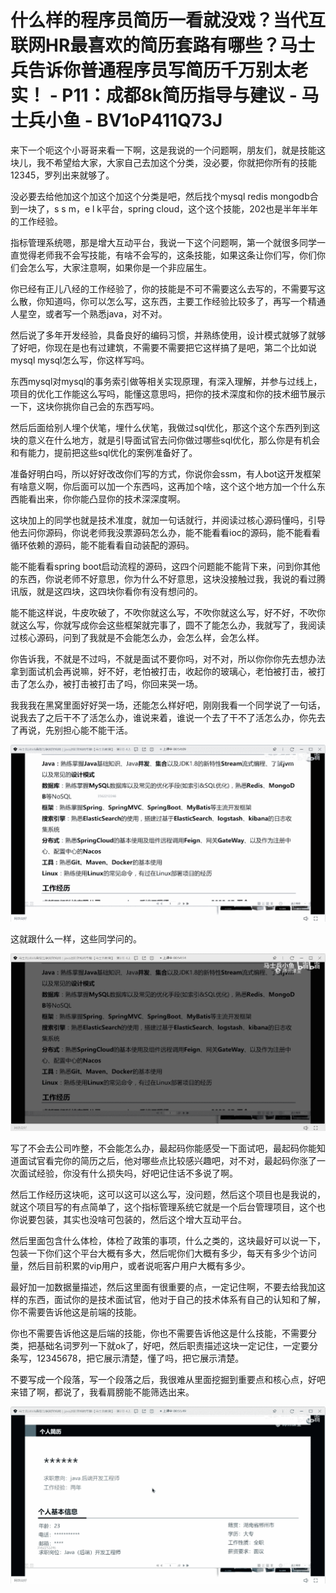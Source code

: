 # 什么样的程序员简历一看就没戏？当代互联网HR最喜欢的简历套路有哪些？马士兵告诉你普通程序员写简历千万别太老实！ - P11：成都8k简历指导与建议 - 马士兵小鱼 - BV1oP411Q73J

来下一个呃这个小哥哥来看一下啊，这是我说的一个问题啊，朋友们，就是技能这块儿，我不希望给大家，大家自己去加这个分类，没必要，你就把你所有的技能12345，罗列出来就够了。

没必要去给他加这个加这个加这个分类是吧，然后找个mysql redis mongodb合到一块了，s s m，e l k平台，spring cloud，这个这个技能，202也是半年半年的工作经验。

指标管理系统嗯，那是增大互动平台，我说一下这个问题啊，第一个就很多同学一直觉得老师我不会写技能，有啥不会写的，这条技能，如果这条让你们写，你们你们会怎么写，大家注意啊，如果你是一个非应届生。

你已经有正儿八经的工作经验了，你的技能是不可不需要这么去写的，不需要写这么散，你知道吗，你可以怎么写，这东西，主要工作经验比较多了，再写一个精通人星空，或者写一个熟悉java，对不对。

然后说了多年开发经验，具备良好的编码习惯，并熟练使用，设计模式就够了就够了好吧，你现在是也有过建筑，不需要不需要把它这样搞了是吧，第二个比如说mysql mysql怎么写，你这样写吗。

东西mysql对mysql的事务索引做等相关实现原理，有深入理解，并参与过线上，项目的优化工作能这么写吗，能懂这意思吗，把你的技术深度和你的技术细节展示一下，这块你挑你自己会的东西写吗。

然后后面给别人埋个伏笔，埋什么伏笔，我做过sql优化，那这个这个东西列到这块的意义在什么地方，就是引导面试官去问你做过哪些sql优化，那么你是有机会和有能力，提前把这些sql优化的案例准备好了。

准备好明白吗，所以好好改改你们写的方式，你说你会ssm，有人bot这开发框架有啥意义啊，你后面可以加一个东西吗，这再加个啥，这个这个地方加一个什么东西能看出来，你你能凸显你的技术深深度啊。

这块加上的同学也就是技术准度，就加一句话就行，并阅读过核心源码懂吗，引导他去问你源码，你说老师我没票源码怎么办，能不能看看ioc的源码，能不能看看循环依赖的源码，能不能看看自动装配的源码。

能不能看看spring boot启动流程的源码，这四个问题能不能背下来，问到你其他的东西，你说老师不好意思，你为什么不好意思，这块没接触过我，我说的看过腾讯版，就是这四块，这四块你看你有没有想问的。

能不能这样说，牛皮吹破了，不吹你就这么写，不吹你就这么写，好不好，不吹你就这么写，你就写成你会这些框架就完事了，圆不了能怎么办，我就写了，我阅读过核心源码，问到了我就是不会能怎么办，会怎么样，会怎么样。

你告诉我，不就是不过吗，不就是面试不要你吗，对不对，所以你你你先去想办法拿到面试机会再说嘛，好不好，老怕被打击，收起你的玻璃心，老怕被打击，被打击了怎么办，被打击被打击了吗，你回来哭一场。

我我我在黑窝里面好好哭一场，还能怎么样好吧，刚刚我看一个同学说了一句话，说我去了之后干不了活怎么办，谁说来着，谁说一个去了干不了活怎么办，你先去了再说，先别担心能不能干活。



![](img/7e2f4046d1e92a97ee84ccfdd2924833_1.png)

这就跟什么一样，这些同学问的。

![](img/7e2f4046d1e92a97ee84ccfdd2924833_3.png)

写了不会去公司咋整，不会能怎么办，最起码你能感受一下面试吧，最起码你能知道面试官看完你的简历之后，他对哪些点比较感兴趣吧，对不对，最起码你涨了一次面试经验，你没有什么损失吗，好吧记住话不多说了啊。

然后工作经历这块呃，这可以这可以这么写，没问题，然后这个项目也是我说的，就这个项目写的有点简单了，这个指标管理系统它就是一个后台管理项目，这个也你说要包装，其实也没啥可包装的，然后这个增大互动平台。

然后里面包含什么体检，体检了政策的事项，什么之类的，这块最好可以说一下，包装一下你们这个平台大概有多大，然后呢你们大概有多少，每天有多少个访问量，然后目前积累的vip用户，或者说呃客户用户大概有多少。

最好加一加数据量描述，然后这里面有很重要的点，一定记住啊，不要去给我加这样的东西，面试你的是技术面试官，他对于自己的技术体系有自己的认知和了解，你不需要告诉他这是前端的技能。

你也不需要告诉他这是后端的技能，你也不需要告诉他这是什么技能，不需要分类，把基础名词罗列一下就ok了，好吧，然后职责描述这块一定记住，一定要分条写，12345678，把它展示清楚，懂了吗，把它展示清楚。

不要写成一个段落，写一个段落之后，我很难从里面挖掘到重要点和核心点，好吧来错了啊，都说了，我看肩膀能不能筛选出来。



![](img/7e2f4046d1e92a97ee84ccfdd2924833_5.png)